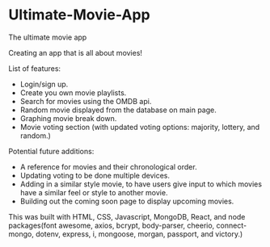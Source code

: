 # Ultimate-Movie-App
The ultimate movie app

Creating an app that is all about movies!

List of features:
* Login/sign up.
* Create you own movie playlists.
* Search for movies using the OMDB api.
* Random movie displayed from the database on main page.
* Graphing movie break down.
* Movie voting section (with updated voting options: majority, lottery, and random.)

Potential future additions:
* A reference for movies and their chronological order.
* Updating voting to be done multiple devices.
* Adding in a similar style movie, to have users give input to which movies have a similar feel or style to another movie.
* Building out the coming soon page to display upcoming movies.


This was built with HTML, CSS, Javascript, MongoDB, React, and node packages(font awesome, axios, bcrypt, body-parser, cheerio, connect-mongo, dotenv, express, i, mongoose, morgan, passport, and victory.)
